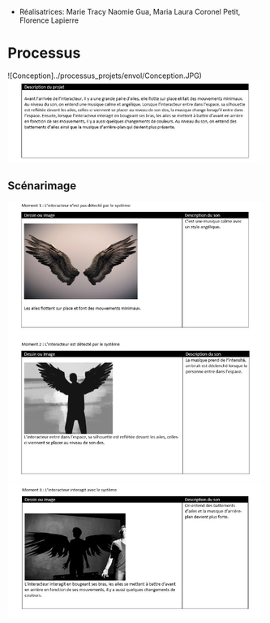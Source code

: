 - Réalisatrices: Marie Tracy Naomie Gua, Maria Laura Coronel Petit, Florence Lapierre

# Processus

![Conception]../processus_projets/envol/Conception.JPG)
![Conception](../processus_projets/envol/Description.JPG)

## Scénarimage

![StoryA](../processus_projets/envol/StoryA.JPG)
![StoryB](../processus_projets/envol/StoryB.JPG)
![StoryC](../processus_projets/envol/StoryC.JPG)
